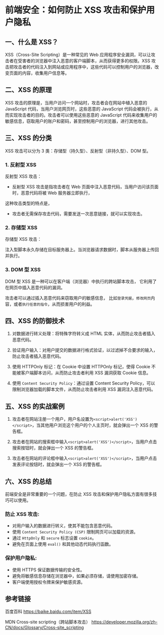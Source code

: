 # 前端安全：如何防止 XSS 攻击和保护用户隐私

## 一、什么是 XSS？

XSS（Cross-Site Scripting）是一种常见的 Web 应用程序安全漏洞，可以让攻击者在受害者的浏览器中注入恶意的客户端脚本，从而获得更多的权限。XSS 攻击把攻击者的代码注入到网站或应用程序中，这些代码可以控制用户的浏览器，改变页面的内容，收集用户信息等。

## 二、XSS 的原理

XSS 攻击的原理是，当用户访问一个网站时，攻击者会在网站中植入恶意的 JavaScript 代码，当用户浏览网页时，这些恶意的 JavaScript 代码会被执行，从而实现攻击者的目的。攻击者可以使用这些恶意的 JavaScript 代码来收集用户的敏感信息，窃取用户的账户和密码，甚至控制用户的浏览器，进行其他攻击。

## 三、XSS 的分类

XSS 攻击可以分为 3 类：存储型（持久型）、反射型（非持久型）、DOM 型。

### 1. 反射型 XSS

反射型 XSS 攻击：

- 反射型 XSS 攻击是指攻击者在 Web 页面中注入恶意代码，当用户访问该页面时，恶意代码将被 Web 服务器立即执行，

这种攻击类型的特点是，

- 攻击者无需保存攻击代码，需要发送一次恶意链接，就可以实现攻击。

### 2. 存储型 XSS

存储型 XSS 攻击：

注入型脚本永久存储在目标服务器上。当浏览器请求数据时，脚本从服务器上传回并执行。

### 3. DOM 型 XSS

DOM 型 XSS 是一种可以在客户端（浏览器）中执行的跨站脚本攻击，
它利用了在网页中插入恶意代码的漏洞。

攻击者可以通过插入恶意代码来窃取用户的敏感信息，
比如`登录凭据`，`修改网页`内容，或者`执行任意的指令`，从而损害用户的利益。

## 四、XSS 的防御技术

1. 对数据进行转义处理：将特殊字符转义成 HTML 实体，从而防止攻击者插入恶意代码。

2. 验证用户输入：对用户提交的数据进行格式验证，以过滤掉不合要求的输入，防止攻击者插入恶意代码。

3. 使用 HTTPOnly 标记：在 Cookie 中设置 HTTPOnly 标记，使得 Cookie 不能被客户端脚本访问，从而防止攻击者利用 XSS 漏洞获取 Cookie 信息。

4. 使用 `Content Security Policy`：通过设置 Content Security Policy，可以限制浏览器加载的脚本文件，从而防止攻击者利用 XSS 漏洞注入恶意代码。

## 五、XSS 的实战案例

1. 攻击者在网站注册一个用户，用户名设置为`<script>alert('XSS')</script>`，当其他用户浏览这个用户的个人主页时，就会弹出一个 XSS 的警告框。

2. 攻击者在网站的搜索框中输入`<script>alert('XSS')</script>`，当用户点击搜索按钮时，就会弹出一个 XSS 的警告框。

3. 攻击者在网站的评论框中输入`<script>alert('XSS')</script>`，当用户点击发表评论按钮时，就会弹出一个 XSS 的警告框。

## 六、XSS 的总结

前端安全是非常重要的一个问题，在防止 XSS 攻击和保护用户隐私方面有很多技巧可以使用。

### 防止 XSS 攻击:

- 对用户输入的数据进行转义，使其不能包含恶意代码。
- 使用 `Content Security Policy (CSP)` 限制网页可以加载的资源。
- 通过 `HttpOnly` 和 `secure` 标志设置 `cookie`。
- 避免在页面上使用 `eval()` 和其他动态代码执行函数。

### 保护用户隐私:

- 使用 HTTPS 保证数据传输的安全性。
- 避免将敏感信息存储在浏览器中，如果必须存储，请使用加密存储。
- 客户端使用授权令牌来保护敏感资源。

## 参考链接

百度百科 https://baike.baidu.com/item/XSS

MDN Cross-site scripting（跨站脚本攻击） https://developer.mozilla.org/zh-CN/docs/Glossary/Cross-site_scripting

